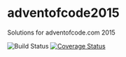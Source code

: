 # adventofcode2015
Solutions for adventofcode.com 2015

![Build Status](https://travis-ci.org/tradfursten/adventofcode2015.svg?branch=master)
[![Coverage Status](https://coveralls.io/repos/tradfursten/adventofcode2015/badge.svg?branch=master&service=github)](https://coveralls.io/github/tradfursten/adventofcode2015?branch=master)
